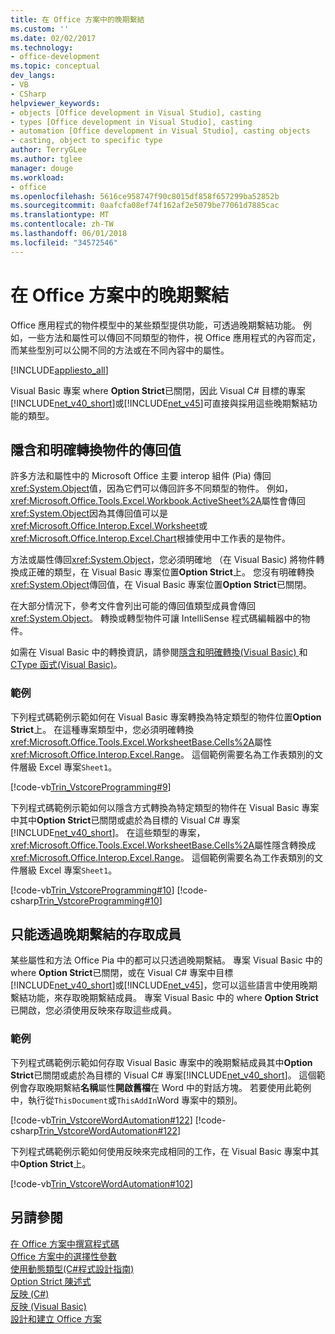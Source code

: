 ```yaml
---
title: 在 Office 方案中的晚期繫結
ms.custom: ''
ms.date: 02/02/2017
ms.technology:
- office-development
ms.topic: conceptual
dev_langs:
- VB
- CSharp
helpviewer_keywords:
- objects [Office development in Visual Studio], casting
- types [Office development in Visual Studio], casting
- automation [Office development in Visual Studio], casting objects
- casting, object to specific type
author: TerryGLee
ms.author: tglee
manager: douge
ms.workload:
- office
ms.openlocfilehash: 5616ce958747f90c8015df858f657299ba52852b
ms.sourcegitcommit: 0aafcfa08ef74f162af2e5079be77061d7885cac
ms.translationtype: MT
ms.contentlocale: zh-TW
ms.lasthandoff: 06/01/2018
ms.locfileid: "34572546"
---
```

# <a name="late-binding-in-office-solutions"></a>在 Office 方案中的晚期繫結
  Office 應用程式的物件模型中的某些類型提供功能，可透過晚期繫結功能。 例如，一些方法和屬性可以傳回不同類型的物件，視 Office 應用程式的內容而定，而某些型別可以公開不同的方法或在不同內容中的屬性。  
  
 [!INCLUDE[appliesto_all](../vsto/includes/appliesto-all-md.md)]  
  
 Visual Basic 專案 where **Option Strict**已關閉，因此 Visual C# 目標的專案[!INCLUDE[net_v40_short](../sharepoint/includes/net-v40-short-md.md)]或[!INCLUDE[net_v45](../vsto/includes/net-v45-md.md)]可直接與採用這些晚期繫結功能的類型。  
  
## <a name="implicit-and-explicit-casting-of-object-return-values"></a>隱含和明確轉換物件的傳回值  
 許多方法和屬性中的 Microsoft Office 主要 interop 組件 (Pia) 傳回<xref:System.Object>值，因為它們可以傳回許多不同類型的物件。 例如，<xref:Microsoft.Office.Tools.Excel.Workbook.ActiveSheet%2A>屬性會傳回<xref:System.Object>因為其傳回值可以是<xref:Microsoft.Office.Interop.Excel.Worksheet>或<xref:Microsoft.Office.Interop.Excel.Chart>根據使用中工作表的是物件。  
  
 方法或屬性傳回<xref:System.Object>，您必須明確地 （在 Visual Basic) 將物件轉換成正確的類型，在 Visual Basic 專案位置**Option Strict**上。 您沒有明確轉換<xref:System.Object>傳回值，在 Visual Basic 專案位置**Option Strict**已關閉。  
  
 在大部分情況下，參考文件會列出可能的傳回值類型成員會傳回<xref:System.Object>。 轉換或轉型物件可讓 IntelliSense 程式碼編輯器中的物件。  
  
 如需在 Visual Basic 中的轉換資訊，請參閱[隱含和明確轉換&#40;Visual Basic&#41; ](/dotnet/visual-basic/programming-guide/language-features/data-types/implicit-and-explicit-conversions)和[CType 函式&#40;Visual Basic&#41;](/dotnet/visual-basic/language-reference/functions/ctype-function)。  
  
### <a name="examples"></a>範例  
 下列程式碼範例示範如何在 Visual Basic 專案轉換為特定類型的物件位置**Option Strict**上。 在這種專案類型中，您必須明確轉換<xref:Microsoft.Office.Tools.Excel.WorksheetBase.Cells%2A>屬性<xref:Microsoft.Office.Interop.Excel.Range>。 這個範例需要名為工作表類別的文件層級 Excel 專案`Sheet1`。  
  
 [!code-vb[Trin_VstcoreProgramming#9](../vsto/codesnippet/VisualBasic/Trin_VstcoreProgrammingExcelVB/Sheet1.vb#9)]  
  
 下列程式碼範例示範如何以隱含方式轉換為特定類型的物件在 Visual Basic 專案中其中**Option Strict**已關閉或處於為目標的 Visual C# 專案[!INCLUDE[net_v40_short](../sharepoint/includes/net-v40-short-md.md)]。 在這些類型的專案，<xref:Microsoft.Office.Tools.Excel.WorksheetBase.Cells%2A>屬性隱含轉換成<xref:Microsoft.Office.Interop.Excel.Range>。 這個範例需要名為工作表類別的文件層級 Excel 專案`Sheet1`。  
  
 [!code-vb[Trin_VstcoreProgramming#10](../vsto/codesnippet/VisualBasic/Trin_VstcoreProgrammingExcelVB/Sheet1.vb#10)]
 [!code-csharp[Trin_VstcoreProgramming#10](../vsto/codesnippet/CSharp/Trin_VstcoreProgrammingExcelCS/Sheet1.cs#10)]  
  
## <a name="access-members-that-are-available-only-through-late-binding"></a>只能透過晚期繫結的存取成員  
 某些屬性和方法 Office Pia 中的都可以只透過晚期繫結。 專案 Visual Basic 中的 where **Option Strict**已關閉，或在 Visual C# 專案中目標[!INCLUDE[net_v40_short](../sharepoint/includes/net-v40-short-md.md)]或[!INCLUDE[net_v45](../vsto/includes/net-v45-md.md)]，您可以這些語言中使用晚期繫結功能，來存取晚期繫結成員。 專案 Visual Basic 中的 where **Option Strict**已開啟，您必須使用反映來存取這些成員。  
  
### <a name="examples"></a>範例  
 下列程式碼範例示範如何存取 Visual Basic 專案中的晚期繫結成員其中**Option Strict**已關閉或處於為目標的 Visual C# 專案[!INCLUDE[net_v40_short](../sharepoint/includes/net-v40-short-md.md)]。 這個範例會存取晚期繫結**名稱**屬性**開啟舊檔**在 Word 中的對話方塊。 若要使用此範例中，執行從`ThisDocument`或`ThisAddIn`Word 專案中的類別。  
  
 [!code-vb[Trin_VstcoreWordAutomation#122](../vsto/codesnippet/VisualBasic/Trin_VstcoreWordAutomationVB/ThisDocument.vb#122)]
 [!code-csharp[Trin_VstcoreWordAutomation#122](../vsto/codesnippet/CSharp/Trin_VstcoreWordAutomationCS/ThisDocument.cs#122)]  
  
 下列程式碼範例示範如何使用反映來完成相同的工作，在 Visual Basic 專案中其中**Option Strict**上。  
  
 [!code-vb[Trin_VstcoreWordAutomation#102](../vsto/codesnippet/VisualBasic/Trin_VstcoreWordAutomationVB/ThisDocument.vb#102)]  
  
## <a name="see-also"></a>另請參閱  
 [在 Office 方案中撰寫程式碼](../vsto/writing-code-in-office-solutions.md)   
 [Office 方案中的選擇性參數](../vsto/optional-parameters-in-office-solutions.md)   
 [使用動態類型&#40;C&#35;程式設計指南&#41;](/dotnet/csharp/programming-guide/types/using-type-dynamic)   
 [Option Strict 陳述式](/dotnet/visual-basic/language-reference/statements/option-strict-statement)   
 [反映 (C#)](/dotnet/csharp/programming-guide/concepts/reflection)  
 [反映 (Visual Basic)](/dotnet/visual-basic/programming-guide/concepts/reflection)  
 [設計和建立 Office 方案](../vsto/designing-and-creating-office-solutions.md)  
  
  